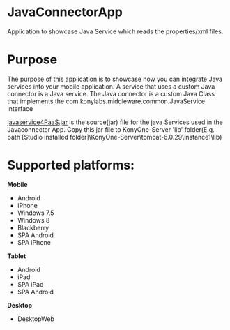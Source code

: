 JavaConnectorApp
================

Application to showcase Java Service which reads the properties/xml files.


# Purpose

The purpose of this application is to showcase how you can integrate Java services into your mobile application. A service that uses a custom Java connector is a Java service. The Java connector is a custom Java Class that implements the com.konylabs.middleware.common.JavaService interface


[javaservice4PaaS.jar](https://github.com/kony/JavaConnectorApp/tree/master/Resources_Required) is the source(jar) file for the java Services used in the Javaconnector App. Copy this jar file to KonyOne-Server 'lib' folder(E.g. path [Studio installed folder]\KonyOne-Server\tomcat-6.0.29\instance1\lib) 

# Supported platforms:
**Mobile**
 * Android
 * iPhone
 * Windows 7.5
 * Windows 8
 * Blackberry
 * SPA Android
 * SPA iPhone
 
**Tablet** 
 * Android
 * iPad
 * SPA iPad
 * SPA Android
 
**Desktop**
 * DesktopWeb

